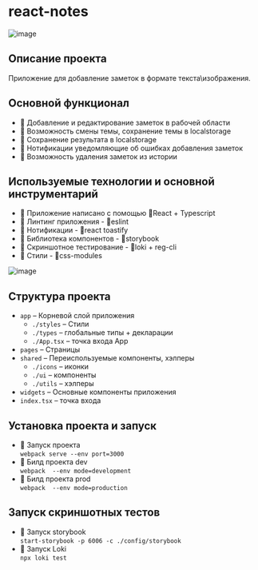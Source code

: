 
# react-notes

![image](https://user-images.githubusercontent.com/49817117/221088719-b92b128f-f1cc-4359-a15a-aef712c26433.png)

## Описание проекта

Приложение для добавление заметок в формате текста\изображения.

## Основной функционал

- 📍 Добавление и редактирование заметок в рабочей области
- 📍 Возможность смены темы, сохранение темы в localstorage
- 📍 Сохранение результата в localstorage
- 📍 Нотификации уведомляющие об ошибках добавления заметок
- 📍 Возможность удаления заметок из истории

## Используемые технологии и основной инструментарий

- 📍 Приложение написано с помощью 📍React + Typescript
- 📍 Линтинг приложения - 📍eslint
- 📍 Нотификации -  📍react toastify
- 📍 Библиотека компонентов -  📍storybook
- 📍 Скриншотное тестирование - 📍loki + reg-cli
- 📍 Стили - 📍css-modules

![image](https://user-images.githubusercontent.com/49817117/221087885-356aeb52-4acc-406a-a6e2-09d8b3b729f9.png)

## Структура проекта

- `app` – Корневой слой приложения
    - `./styles` – Стили
    - `./types` – глобальные типы + декларации
    - `./App.tsx` – точка входа App
- `pages` – Страницы
- `shared` – Переиспользуемые компоненты, хэлперы
    - `./icons` – иконки
    - `./ui` – компоненты
    - `./utils` – хэлперы
- `widgets` – Основные компоненты приложения
- `index.tsx` – точка входа

## Установка проекта и запуск

- 📍 Запуск проекта <br/>
  ```webpack serve --env port=3000```
- 📍 Билд проекта dev <br/>
  ```webpack  --env mode=development```
- 📍 Билд проекта prod <br/>
  ```webpack  --env mode=production```

## Запуск скриншотных тестов

- 📍 Запуск storybook <br/>
  ```start-storybook -p 6006 -c ./config/storybook```
- 📍 Запуск Loki <br/>
  ```npx loki test```


